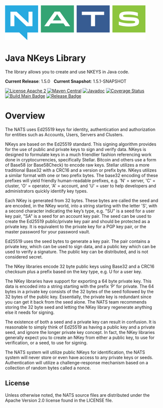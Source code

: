 ![NATS](src/main/javadoc/images/large-logo.png)

# Java NKeys Library

The library allows you to create and use NKEYS in Java code.

**Current Release**: 1.5.0 &nbsp; **Current Snapshot**: 1.5.1-SNAPSHOT

[![License Apache 2](https://img.shields.io/badge/License-Apache2-blue.svg)](https://www.apache.org/licenses/LICENSE-2.0)
[![Maven Central](https://maven-badges.herokuapp.com/maven-central/io.nats/nkeys-java/badge.svg)](https://maven-badges.herokuapp.com/maven-central/io.nats/nkeys-java)
[![Javadoc](http://javadoc.io/badge/io.nats/nkeys-java.svg?branch=main)](http://javadoc.io/doc/io.nats/nkeys-java?branch=main)
[![Coverage Status](https://coveralls.io/repos/github/nats-io/nkeys.java/badge.svg?branch=main)](https://coveralls.io/github/nats-io/nkeys.java?branch=main)
[![Build Main Badge](https://github.com/nats-io/nkeys.java/actions/workflows/build-main.yml/badge.svg?event=push)](https://github.com/nats-io/nkeys.java/actions/workflows/build-main.yml)
[![Release Badge](https://github.com/nats-io/nkeys.java/actions/workflows/build-release.yml/badge.svg?event=release)](https://github.com/nats-io/nkeys.java/actions/workflows/build-release.yml)

# Overview

The NATS uses Ed25519 keys for identity,
authentication and authorization for entities such as Accounts, Users,
Servers and Clusters.

NKeys are based on the Ed25519 standard. This signing algorithm provides for
the use of public and private keys to sign and verify data. NKeys is designed
to formulate keys in a much friendlier fashion referencing work done in
cryptocurrencies, specifically Stellar. Bitcoin and others use a form of
Base58 (or Base58Check) to encode raw keys. Stellar utilizes a more
traditional Base32 with a CRC16 and a version or prefix byte. NKeys utilizes
a similar format with one or two prefix bytes. The base32 encoding of these
prefixes will yield friendly human-readable prefixes, e.g. 'N' = server, 'C'
= cluster, 'O' = operator, 'A' = account, and 'U' = user to help developers
and administrators quickly identify key types.

Each NKey is generated from 32 bytes. These bytes are called the seed and are
encoded, in the NKey world, into a string starting with the letter 'S', with
a second character indicating the key’s type, e.g. "SU" is a seed for a user key pair, 
"SA" is a seed for an account key pair. The seed can be used to
create the Ed25519 public/private key pair and should be protected as a private key.
It is equivalent to the private key for a PGP key pair, or the master password for your password vault.

Ed25519 uses the seed bytes to generate a key pair. The pair contains a
private key, which can be used to sign data, and a public key which can be
used to verify a signature. The public key can be distributed, and is not
considered secret.

The NKey libraries encode 32 byte public keys using Base32 and a CRC16
checksum plus a prefix based on the key type, e.g. U for a user key.

The NKey libraries have support for exporting a 64 byte private key. This
data is encoded into a string starting with the prefix ‘P’ for private. The
64 bytes in a private key consists of the 32 bytes of the seed followed by
the 32 bytes of the public key. Essentially, the private key is redundant since
you can get it back from the seed alone. The NATS team recommends storing the 32
byte seed and letting the NKey library regenerate anything else it needs for signing.

The existence of both a seed and a private key can result in confusion. It is
reasonable to simply think of Ed25519 as having a public key and a private
seed, and ignore the longer private key concept. In fact, the NKey libraries
generally expect you to create an NKey from either a public key, to use for
verification, or a seed, to use for signing.

The NATS system will utilize public NKeys for identification, the NATS system
will never store or even have access to any private keys or seeds.
Authentication will utilize a challenge-response mechanism based on a
collection of random bytes called a nonce.


## License

Unless otherwise noted, the NATS source files are distributed
under the Apache Version 2.0 license found in the LICENSE file.
